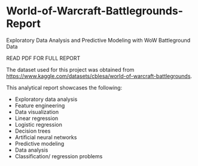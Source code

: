 # World-of-Warcraft-Battlegrounds-Report
Exploratory Data Analysis and Predictive Modeling with WoW Battleground Data

READ PDF FOR FULL REPORT

The dataset used for this project was obtained from https://www.kaggle.com/datasets/cblesa/world-of-warcraft-battlegrounds.

This analytical report showcases the following:

* Exploratory data analysis
* Feature engineering
* Data visualization
* Linear regression
* Logistic regression
* Decision trees
* Artificial neural networks
* Predictive modeling
* Data analysis
* Classification/ regression problems
